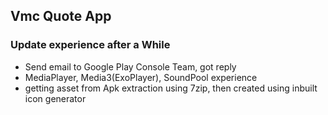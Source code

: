 ## Vmc Quote App

### Update experience after a While
- Send email to Google Play Console Team, got reply
- MediaPlayer, Media3(ExoPlayer), SoundPool experience
- getting asset from Apk extraction using 7zip, then created using inbuilt icon generator